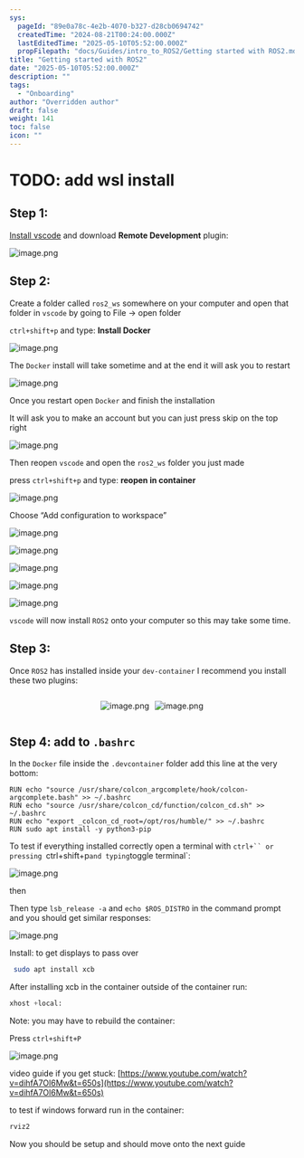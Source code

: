 ```yaml
---
sys:
  pageId: "89e0a78c-4e2b-4070-b327-d28cb0694742"
  createdTime: "2024-08-21T00:24:00.000Z"
  lastEditedTime: "2025-05-10T05:52:00.000Z"
  propFilepath: "docs/Guides/intro_to_ROS2/Getting started with ROS2.md"
title: "Getting started with ROS2"
date: "2025-05-10T05:52:00.000Z"
description: ""
tags:
  - "Onboarding"
author: "Overridden author"
draft: false
weight: 141
toc: false
icon: ""
---
```


# TODO: add wsl install

## Step 1:

[Install vscode](https://code.visualstudio.com/download) and download **Remote Development** plugin:

![image.png](https://prod-files-secure.s3.us-west-2.amazonaws.com/d518164a-d88e-44d1-a4ee-3adb3bd8bce0/efb52993-1881-4a40-b95e-6f020334f022/image.png?X-Amz-Algorithm=AWS4-HMAC-SHA256&X-Amz-Content-Sha256=UNSIGNED-PAYLOAD&X-Amz-Credential=ASIAZI2LB4667542XU67%2F20250529%2Fus-west-2%2Fs3%2Faws4_request&X-Amz-Date=20250529T033801Z&X-Amz-Expires=3600&X-Amz-Security-Token=IQoJb3JpZ2luX2VjELv%2F%2F%2F%2F%2F%2F%2F%2F%2F%2FwEaCXVzLXdlc3QtMiJHMEUCIQD2T1fhnHD%2BMkTYrPKJJbqchM3D1XDXWLiID40%2BytKGqAIgDQjZmQpiJGHIWZzCjnf0tNN9lcb9kZQaWxREISl0s0YqiAQIg%2F%2F%2F%2F%2F%2F%2F%2F%2F%2F%2FARAAGgw2Mzc0MjMxODM4MDUiDGKQKIiLUDbCulKr9yrcA1W6EH%2BZ7qQnRf7S35WHtanaVmBJXQh7pWzMbwW1jKZGpP%2F3kcyxA87xBDwVHXOyyxMXE8ATIdkbEyd2%2BFTiQu6YVUV%2F5PYg23yRz2%2B4LqXWULR9HVfMg%2F7cvGc09w4s5ZipVby2f2CtocRvnvlsj2QQiHLBc27KyLJ17X0mNDW1KpO5B2eh4lJt1BIt8TQR0fc8kcaAOqu0zGufbywmrQDhGeB0oq2Ps5NPtEadbjoo4ErddV865hQs5AVwy7wRENGmN0yXHFCErOxktj04c5vT%2BmIP2vYmcdb8v8229XROwTX8DYFAalpAb%2FhI4Ih74E3nfxVBZ2dqY%2FHUgk9Yodu1O4AXk8%2B4wFjGu119ee%2F%2BGcCTdK9IOfzlKYQYrCHj6Hv%2F2zBBjcGNlGuWN9d4seojPIIvXyl3T%2BfmxlsL5GsJIPjghdzDqseXLa7s9mAveRw90WfoGMT78DuQKyD9bWr%2BTCVCS2A5ZlU9FHmSxvX7BXF1OBRqmZVWnr7VfI2cWg954pmDjaO8co7m24zsOHJV%2Fyf22mDMuGkg5%2FHOZqC%2FjFe5JwDHS7RquIAz7lJ7GDx%2BXsNoG24B%2FC1hbd596yM8TJt64XsEiMHZa6Q7z31VJE1%2BJ682U7BZROTWMLGI38EGOqUBFjbni%2B1E3knyKjzw5X9LZ9%2Fg4Itcy7%2Fw6KPAQXhj75Dw5R%2FEVf0o4acuxNsI5DkIxXDShPdm2TiHRgEE1KZfZ7IqgksjjpJr8FdHiejTcXmfWA5hsyz%2FrwqMtB0u%2FB4oL1S%2Bfd7pfOTWG8pYEjarRQuPYLzLcw74Aqm%2F0LAO0j%2BlRPqTL2%2F0Ry0jkT9HHtvqeET1wlmoo5URfNRRpktndHV56Lry&X-Amz-Signature=a7eef5532f675d8d9433c7afc3d1f9fb2bd11ad181b7cdb2447bd6d3b24d0f9d&X-Amz-SignedHeaders=host&x-id=GetObject)

## Step 2:

Create a folder called `ros2_ws` somewhere on your computer and open that folder in `vscode` by going to File → open folder 

`ctrl+shift+p` and type: **Install Docker**

![image.png](https://prod-files-secure.s3.us-west-2.amazonaws.com/d518164a-d88e-44d1-a4ee-3adb3bd8bce0/2269dc0e-1cd5-47ff-bceb-c04ad9b2eab0/image.png?X-Amz-Algorithm=AWS4-HMAC-SHA256&X-Amz-Content-Sha256=UNSIGNED-PAYLOAD&X-Amz-Credential=ASIAZI2LB4667542XU67%2F20250529%2Fus-west-2%2Fs3%2Faws4_request&X-Amz-Date=20250529T033801Z&X-Amz-Expires=3600&X-Amz-Security-Token=IQoJb3JpZ2luX2VjELv%2F%2F%2F%2F%2F%2F%2F%2F%2F%2FwEaCXVzLXdlc3QtMiJHMEUCIQD2T1fhnHD%2BMkTYrPKJJbqchM3D1XDXWLiID40%2BytKGqAIgDQjZmQpiJGHIWZzCjnf0tNN9lcb9kZQaWxREISl0s0YqiAQIg%2F%2F%2F%2F%2F%2F%2F%2F%2F%2F%2FARAAGgw2Mzc0MjMxODM4MDUiDGKQKIiLUDbCulKr9yrcA1W6EH%2BZ7qQnRf7S35WHtanaVmBJXQh7pWzMbwW1jKZGpP%2F3kcyxA87xBDwVHXOyyxMXE8ATIdkbEyd2%2BFTiQu6YVUV%2F5PYg23yRz2%2B4LqXWULR9HVfMg%2F7cvGc09w4s5ZipVby2f2CtocRvnvlsj2QQiHLBc27KyLJ17X0mNDW1KpO5B2eh4lJt1BIt8TQR0fc8kcaAOqu0zGufbywmrQDhGeB0oq2Ps5NPtEadbjoo4ErddV865hQs5AVwy7wRENGmN0yXHFCErOxktj04c5vT%2BmIP2vYmcdb8v8229XROwTX8DYFAalpAb%2FhI4Ih74E3nfxVBZ2dqY%2FHUgk9Yodu1O4AXk8%2B4wFjGu119ee%2F%2BGcCTdK9IOfzlKYQYrCHj6Hv%2F2zBBjcGNlGuWN9d4seojPIIvXyl3T%2BfmxlsL5GsJIPjghdzDqseXLa7s9mAveRw90WfoGMT78DuQKyD9bWr%2BTCVCS2A5ZlU9FHmSxvX7BXF1OBRqmZVWnr7VfI2cWg954pmDjaO8co7m24zsOHJV%2Fyf22mDMuGkg5%2FHOZqC%2FjFe5JwDHS7RquIAz7lJ7GDx%2BXsNoG24B%2FC1hbd596yM8TJt64XsEiMHZa6Q7z31VJE1%2BJ682U7BZROTWMLGI38EGOqUBFjbni%2B1E3knyKjzw5X9LZ9%2Fg4Itcy7%2Fw6KPAQXhj75Dw5R%2FEVf0o4acuxNsI5DkIxXDShPdm2TiHRgEE1KZfZ7IqgksjjpJr8FdHiejTcXmfWA5hsyz%2FrwqMtB0u%2FB4oL1S%2Bfd7pfOTWG8pYEjarRQuPYLzLcw74Aqm%2F0LAO0j%2BlRPqTL2%2F0Ry0jkT9HHtvqeET1wlmoo5URfNRRpktndHV56Lry&X-Amz-Signature=01c1419240015a26411e9a89aca12eb01b4d5de0bd1a9dcaf4385444861f2853&X-Amz-SignedHeaders=host&x-id=GetObject)

The `Docker` install will take sometime and at the end it will ask you to restart

![image.png](https://prod-files-secure.s3.us-west-2.amazonaws.com/d518164a-d88e-44d1-a4ee-3adb3bd8bce0/ed233f78-be33-4b1f-b89c-9c346c0e961e/image.png?X-Amz-Algorithm=AWS4-HMAC-SHA256&X-Amz-Content-Sha256=UNSIGNED-PAYLOAD&X-Amz-Credential=ASIAZI2LB4667542XU67%2F20250529%2Fus-west-2%2Fs3%2Faws4_request&X-Amz-Date=20250529T033801Z&X-Amz-Expires=3600&X-Amz-Security-Token=IQoJb3JpZ2luX2VjELv%2F%2F%2F%2F%2F%2F%2F%2F%2F%2FwEaCXVzLXdlc3QtMiJHMEUCIQD2T1fhnHD%2BMkTYrPKJJbqchM3D1XDXWLiID40%2BytKGqAIgDQjZmQpiJGHIWZzCjnf0tNN9lcb9kZQaWxREISl0s0YqiAQIg%2F%2F%2F%2F%2F%2F%2F%2F%2F%2F%2FARAAGgw2Mzc0MjMxODM4MDUiDGKQKIiLUDbCulKr9yrcA1W6EH%2BZ7qQnRf7S35WHtanaVmBJXQh7pWzMbwW1jKZGpP%2F3kcyxA87xBDwVHXOyyxMXE8ATIdkbEyd2%2BFTiQu6YVUV%2F5PYg23yRz2%2B4LqXWULR9HVfMg%2F7cvGc09w4s5ZipVby2f2CtocRvnvlsj2QQiHLBc27KyLJ17X0mNDW1KpO5B2eh4lJt1BIt8TQR0fc8kcaAOqu0zGufbywmrQDhGeB0oq2Ps5NPtEadbjoo4ErddV865hQs5AVwy7wRENGmN0yXHFCErOxktj04c5vT%2BmIP2vYmcdb8v8229XROwTX8DYFAalpAb%2FhI4Ih74E3nfxVBZ2dqY%2FHUgk9Yodu1O4AXk8%2B4wFjGu119ee%2F%2BGcCTdK9IOfzlKYQYrCHj6Hv%2F2zBBjcGNlGuWN9d4seojPIIvXyl3T%2BfmxlsL5GsJIPjghdzDqseXLa7s9mAveRw90WfoGMT78DuQKyD9bWr%2BTCVCS2A5ZlU9FHmSxvX7BXF1OBRqmZVWnr7VfI2cWg954pmDjaO8co7m24zsOHJV%2Fyf22mDMuGkg5%2FHOZqC%2FjFe5JwDHS7RquIAz7lJ7GDx%2BXsNoG24B%2FC1hbd596yM8TJt64XsEiMHZa6Q7z31VJE1%2BJ682U7BZROTWMLGI38EGOqUBFjbni%2B1E3knyKjzw5X9LZ9%2Fg4Itcy7%2Fw6KPAQXhj75Dw5R%2FEVf0o4acuxNsI5DkIxXDShPdm2TiHRgEE1KZfZ7IqgksjjpJr8FdHiejTcXmfWA5hsyz%2FrwqMtB0u%2FB4oL1S%2Bfd7pfOTWG8pYEjarRQuPYLzLcw74Aqm%2F0LAO0j%2BlRPqTL2%2F0Ry0jkT9HHtvqeET1wlmoo5URfNRRpktndHV56Lry&X-Amz-Signature=4daed777c80a8722073a78f37b73ead48cad5dd432b6ff1ce442be24371b1f88&X-Amz-SignedHeaders=host&x-id=GetObject)

Once you restart open `Docker` and finish the installation

It will ask you to make an account but you can just press skip on the top right

![image.png](https://prod-files-secure.s3.us-west-2.amazonaws.com/d518164a-d88e-44d1-a4ee-3adb3bd8bce0/21010ad9-1659-4fd9-9f59-9932a09b2a3d/image.png?X-Amz-Algorithm=AWS4-HMAC-SHA256&X-Amz-Content-Sha256=UNSIGNED-PAYLOAD&X-Amz-Credential=ASIAZI2LB4667542XU67%2F20250529%2Fus-west-2%2Fs3%2Faws4_request&X-Amz-Date=20250529T033801Z&X-Amz-Expires=3600&X-Amz-Security-Token=IQoJb3JpZ2luX2VjELv%2F%2F%2F%2F%2F%2F%2F%2F%2F%2FwEaCXVzLXdlc3QtMiJHMEUCIQD2T1fhnHD%2BMkTYrPKJJbqchM3D1XDXWLiID40%2BytKGqAIgDQjZmQpiJGHIWZzCjnf0tNN9lcb9kZQaWxREISl0s0YqiAQIg%2F%2F%2F%2F%2F%2F%2F%2F%2F%2F%2FARAAGgw2Mzc0MjMxODM4MDUiDGKQKIiLUDbCulKr9yrcA1W6EH%2BZ7qQnRf7S35WHtanaVmBJXQh7pWzMbwW1jKZGpP%2F3kcyxA87xBDwVHXOyyxMXE8ATIdkbEyd2%2BFTiQu6YVUV%2F5PYg23yRz2%2B4LqXWULR9HVfMg%2F7cvGc09w4s5ZipVby2f2CtocRvnvlsj2QQiHLBc27KyLJ17X0mNDW1KpO5B2eh4lJt1BIt8TQR0fc8kcaAOqu0zGufbywmrQDhGeB0oq2Ps5NPtEadbjoo4ErddV865hQs5AVwy7wRENGmN0yXHFCErOxktj04c5vT%2BmIP2vYmcdb8v8229XROwTX8DYFAalpAb%2FhI4Ih74E3nfxVBZ2dqY%2FHUgk9Yodu1O4AXk8%2B4wFjGu119ee%2F%2BGcCTdK9IOfzlKYQYrCHj6Hv%2F2zBBjcGNlGuWN9d4seojPIIvXyl3T%2BfmxlsL5GsJIPjghdzDqseXLa7s9mAveRw90WfoGMT78DuQKyD9bWr%2BTCVCS2A5ZlU9FHmSxvX7BXF1OBRqmZVWnr7VfI2cWg954pmDjaO8co7m24zsOHJV%2Fyf22mDMuGkg5%2FHOZqC%2FjFe5JwDHS7RquIAz7lJ7GDx%2BXsNoG24B%2FC1hbd596yM8TJt64XsEiMHZa6Q7z31VJE1%2BJ682U7BZROTWMLGI38EGOqUBFjbni%2B1E3knyKjzw5X9LZ9%2Fg4Itcy7%2Fw6KPAQXhj75Dw5R%2FEVf0o4acuxNsI5DkIxXDShPdm2TiHRgEE1KZfZ7IqgksjjpJr8FdHiejTcXmfWA5hsyz%2FrwqMtB0u%2FB4oL1S%2Bfd7pfOTWG8pYEjarRQuPYLzLcw74Aqm%2F0LAO0j%2BlRPqTL2%2F0Ry0jkT9HHtvqeET1wlmoo5URfNRRpktndHV56Lry&X-Amz-Signature=fafa29fdf332eae9aede5cb04a6103e530807d7384a16cd8c9b9c2da2f7d3205&X-Amz-SignedHeaders=host&x-id=GetObject)

Then reopen `vscode` and open the `ros2_ws` folder you just made

press `ctrl+shift+p` and type: **reopen in container**

![image.png](https://prod-files-secure.s3.us-west-2.amazonaws.com/d518164a-d88e-44d1-a4ee-3adb3bd8bce0/4e93b8c2-41ad-488c-8095-c74205196118/image.png?X-Amz-Algorithm=AWS4-HMAC-SHA256&X-Amz-Content-Sha256=UNSIGNED-PAYLOAD&X-Amz-Credential=ASIAZI2LB4667542XU67%2F20250529%2Fus-west-2%2Fs3%2Faws4_request&X-Amz-Date=20250529T033801Z&X-Amz-Expires=3600&X-Amz-Security-Token=IQoJb3JpZ2luX2VjELv%2F%2F%2F%2F%2F%2F%2F%2F%2F%2FwEaCXVzLXdlc3QtMiJHMEUCIQD2T1fhnHD%2BMkTYrPKJJbqchM3D1XDXWLiID40%2BytKGqAIgDQjZmQpiJGHIWZzCjnf0tNN9lcb9kZQaWxREISl0s0YqiAQIg%2F%2F%2F%2F%2F%2F%2F%2F%2F%2F%2FARAAGgw2Mzc0MjMxODM4MDUiDGKQKIiLUDbCulKr9yrcA1W6EH%2BZ7qQnRf7S35WHtanaVmBJXQh7pWzMbwW1jKZGpP%2F3kcyxA87xBDwVHXOyyxMXE8ATIdkbEyd2%2BFTiQu6YVUV%2F5PYg23yRz2%2B4LqXWULR9HVfMg%2F7cvGc09w4s5ZipVby2f2CtocRvnvlsj2QQiHLBc27KyLJ17X0mNDW1KpO5B2eh4lJt1BIt8TQR0fc8kcaAOqu0zGufbywmrQDhGeB0oq2Ps5NPtEadbjoo4ErddV865hQs5AVwy7wRENGmN0yXHFCErOxktj04c5vT%2BmIP2vYmcdb8v8229XROwTX8DYFAalpAb%2FhI4Ih74E3nfxVBZ2dqY%2FHUgk9Yodu1O4AXk8%2B4wFjGu119ee%2F%2BGcCTdK9IOfzlKYQYrCHj6Hv%2F2zBBjcGNlGuWN9d4seojPIIvXyl3T%2BfmxlsL5GsJIPjghdzDqseXLa7s9mAveRw90WfoGMT78DuQKyD9bWr%2BTCVCS2A5ZlU9FHmSxvX7BXF1OBRqmZVWnr7VfI2cWg954pmDjaO8co7m24zsOHJV%2Fyf22mDMuGkg5%2FHOZqC%2FjFe5JwDHS7RquIAz7lJ7GDx%2BXsNoG24B%2FC1hbd596yM8TJt64XsEiMHZa6Q7z31VJE1%2BJ682U7BZROTWMLGI38EGOqUBFjbni%2B1E3knyKjzw5X9LZ9%2Fg4Itcy7%2Fw6KPAQXhj75Dw5R%2FEVf0o4acuxNsI5DkIxXDShPdm2TiHRgEE1KZfZ7IqgksjjpJr8FdHiejTcXmfWA5hsyz%2FrwqMtB0u%2FB4oL1S%2Bfd7pfOTWG8pYEjarRQuPYLzLcw74Aqm%2F0LAO0j%2BlRPqTL2%2F0Ry0jkT9HHtvqeET1wlmoo5URfNRRpktndHV56Lry&X-Amz-Signature=1b381d77b3c7ade62946aaba7ec94240ab34a9b445bb81d181d0867b1391771a&X-Amz-SignedHeaders=host&x-id=GetObject)

Choose “Add configuration to workspace”

![image.png](https://prod-files-secure.s3.us-west-2.amazonaws.com/d518164a-d88e-44d1-a4ee-3adb3bd8bce0/9560b282-5060-4989-ba37-97e7b2c22476/image.png?X-Amz-Algorithm=AWS4-HMAC-SHA256&X-Amz-Content-Sha256=UNSIGNED-PAYLOAD&X-Amz-Credential=ASIAZI2LB4667542XU67%2F20250529%2Fus-west-2%2Fs3%2Faws4_request&X-Amz-Date=20250529T033801Z&X-Amz-Expires=3600&X-Amz-Security-Token=IQoJb3JpZ2luX2VjELv%2F%2F%2F%2F%2F%2F%2F%2F%2F%2FwEaCXVzLXdlc3QtMiJHMEUCIQD2T1fhnHD%2BMkTYrPKJJbqchM3D1XDXWLiID40%2BytKGqAIgDQjZmQpiJGHIWZzCjnf0tNN9lcb9kZQaWxREISl0s0YqiAQIg%2F%2F%2F%2F%2F%2F%2F%2F%2F%2F%2FARAAGgw2Mzc0MjMxODM4MDUiDGKQKIiLUDbCulKr9yrcA1W6EH%2BZ7qQnRf7S35WHtanaVmBJXQh7pWzMbwW1jKZGpP%2F3kcyxA87xBDwVHXOyyxMXE8ATIdkbEyd2%2BFTiQu6YVUV%2F5PYg23yRz2%2B4LqXWULR9HVfMg%2F7cvGc09w4s5ZipVby2f2CtocRvnvlsj2QQiHLBc27KyLJ17X0mNDW1KpO5B2eh4lJt1BIt8TQR0fc8kcaAOqu0zGufbywmrQDhGeB0oq2Ps5NPtEadbjoo4ErddV865hQs5AVwy7wRENGmN0yXHFCErOxktj04c5vT%2BmIP2vYmcdb8v8229XROwTX8DYFAalpAb%2FhI4Ih74E3nfxVBZ2dqY%2FHUgk9Yodu1O4AXk8%2B4wFjGu119ee%2F%2BGcCTdK9IOfzlKYQYrCHj6Hv%2F2zBBjcGNlGuWN9d4seojPIIvXyl3T%2BfmxlsL5GsJIPjghdzDqseXLa7s9mAveRw90WfoGMT78DuQKyD9bWr%2BTCVCS2A5ZlU9FHmSxvX7BXF1OBRqmZVWnr7VfI2cWg954pmDjaO8co7m24zsOHJV%2Fyf22mDMuGkg5%2FHOZqC%2FjFe5JwDHS7RquIAz7lJ7GDx%2BXsNoG24B%2FC1hbd596yM8TJt64XsEiMHZa6Q7z31VJE1%2BJ682U7BZROTWMLGI38EGOqUBFjbni%2B1E3knyKjzw5X9LZ9%2Fg4Itcy7%2Fw6KPAQXhj75Dw5R%2FEVf0o4acuxNsI5DkIxXDShPdm2TiHRgEE1KZfZ7IqgksjjpJr8FdHiejTcXmfWA5hsyz%2FrwqMtB0u%2FB4oL1S%2Bfd7pfOTWG8pYEjarRQuPYLzLcw74Aqm%2F0LAO0j%2BlRPqTL2%2F0Ry0jkT9HHtvqeET1wlmoo5URfNRRpktndHV56Lry&X-Amz-Signature=bd1b35a4494083a6024fc538bfdcc84424f153cecfb003bd0efd2220c6780fa7&X-Amz-SignedHeaders=host&x-id=GetObject)

![image.png](https://prod-files-secure.s3.us-west-2.amazonaws.com/d518164a-d88e-44d1-a4ee-3adb3bd8bce0/2ee63f81-886b-48e8-a553-dc6e5eac99e4/image.png?X-Amz-Algorithm=AWS4-HMAC-SHA256&X-Amz-Content-Sha256=UNSIGNED-PAYLOAD&X-Amz-Credential=ASIAZI2LB4667542XU67%2F20250529%2Fus-west-2%2Fs3%2Faws4_request&X-Amz-Date=20250529T033801Z&X-Amz-Expires=3600&X-Amz-Security-Token=IQoJb3JpZ2luX2VjELv%2F%2F%2F%2F%2F%2F%2F%2F%2F%2FwEaCXVzLXdlc3QtMiJHMEUCIQD2T1fhnHD%2BMkTYrPKJJbqchM3D1XDXWLiID40%2BytKGqAIgDQjZmQpiJGHIWZzCjnf0tNN9lcb9kZQaWxREISl0s0YqiAQIg%2F%2F%2F%2F%2F%2F%2F%2F%2F%2F%2FARAAGgw2Mzc0MjMxODM4MDUiDGKQKIiLUDbCulKr9yrcA1W6EH%2BZ7qQnRf7S35WHtanaVmBJXQh7pWzMbwW1jKZGpP%2F3kcyxA87xBDwVHXOyyxMXE8ATIdkbEyd2%2BFTiQu6YVUV%2F5PYg23yRz2%2B4LqXWULR9HVfMg%2F7cvGc09w4s5ZipVby2f2CtocRvnvlsj2QQiHLBc27KyLJ17X0mNDW1KpO5B2eh4lJt1BIt8TQR0fc8kcaAOqu0zGufbywmrQDhGeB0oq2Ps5NPtEadbjoo4ErddV865hQs5AVwy7wRENGmN0yXHFCErOxktj04c5vT%2BmIP2vYmcdb8v8229XROwTX8DYFAalpAb%2FhI4Ih74E3nfxVBZ2dqY%2FHUgk9Yodu1O4AXk8%2B4wFjGu119ee%2F%2BGcCTdK9IOfzlKYQYrCHj6Hv%2F2zBBjcGNlGuWN9d4seojPIIvXyl3T%2BfmxlsL5GsJIPjghdzDqseXLa7s9mAveRw90WfoGMT78DuQKyD9bWr%2BTCVCS2A5ZlU9FHmSxvX7BXF1OBRqmZVWnr7VfI2cWg954pmDjaO8co7m24zsOHJV%2Fyf22mDMuGkg5%2FHOZqC%2FjFe5JwDHS7RquIAz7lJ7GDx%2BXsNoG24B%2FC1hbd596yM8TJt64XsEiMHZa6Q7z31VJE1%2BJ682U7BZROTWMLGI38EGOqUBFjbni%2B1E3knyKjzw5X9LZ9%2Fg4Itcy7%2Fw6KPAQXhj75Dw5R%2FEVf0o4acuxNsI5DkIxXDShPdm2TiHRgEE1KZfZ7IqgksjjpJr8FdHiejTcXmfWA5hsyz%2FrwqMtB0u%2FB4oL1S%2Bfd7pfOTWG8pYEjarRQuPYLzLcw74Aqm%2F0LAO0j%2BlRPqTL2%2F0Ry0jkT9HHtvqeET1wlmoo5URfNRRpktndHV56Lry&X-Amz-Signature=00e3823ca6ccaa4e7acc89a49fa0761f4b135db8c6fa30c2fcb4262167bd1359&X-Amz-SignedHeaders=host&x-id=GetObject)

![image.png](https://prod-files-secure.s3.us-west-2.amazonaws.com/d518164a-d88e-44d1-a4ee-3adb3bd8bce0/ae1580b2-b048-407e-aed9-b584224a7a04/image.png?X-Amz-Algorithm=AWS4-HMAC-SHA256&X-Amz-Content-Sha256=UNSIGNED-PAYLOAD&X-Amz-Credential=ASIAZI2LB4667542XU67%2F20250529%2Fus-west-2%2Fs3%2Faws4_request&X-Amz-Date=20250529T033801Z&X-Amz-Expires=3600&X-Amz-Security-Token=IQoJb3JpZ2luX2VjELv%2F%2F%2F%2F%2F%2F%2F%2F%2F%2FwEaCXVzLXdlc3QtMiJHMEUCIQD2T1fhnHD%2BMkTYrPKJJbqchM3D1XDXWLiID40%2BytKGqAIgDQjZmQpiJGHIWZzCjnf0tNN9lcb9kZQaWxREISl0s0YqiAQIg%2F%2F%2F%2F%2F%2F%2F%2F%2F%2F%2FARAAGgw2Mzc0MjMxODM4MDUiDGKQKIiLUDbCulKr9yrcA1W6EH%2BZ7qQnRf7S35WHtanaVmBJXQh7pWzMbwW1jKZGpP%2F3kcyxA87xBDwVHXOyyxMXE8ATIdkbEyd2%2BFTiQu6YVUV%2F5PYg23yRz2%2B4LqXWULR9HVfMg%2F7cvGc09w4s5ZipVby2f2CtocRvnvlsj2QQiHLBc27KyLJ17X0mNDW1KpO5B2eh4lJt1BIt8TQR0fc8kcaAOqu0zGufbywmrQDhGeB0oq2Ps5NPtEadbjoo4ErddV865hQs5AVwy7wRENGmN0yXHFCErOxktj04c5vT%2BmIP2vYmcdb8v8229XROwTX8DYFAalpAb%2FhI4Ih74E3nfxVBZ2dqY%2FHUgk9Yodu1O4AXk8%2B4wFjGu119ee%2F%2BGcCTdK9IOfzlKYQYrCHj6Hv%2F2zBBjcGNlGuWN9d4seojPIIvXyl3T%2BfmxlsL5GsJIPjghdzDqseXLa7s9mAveRw90WfoGMT78DuQKyD9bWr%2BTCVCS2A5ZlU9FHmSxvX7BXF1OBRqmZVWnr7VfI2cWg954pmDjaO8co7m24zsOHJV%2Fyf22mDMuGkg5%2FHOZqC%2FjFe5JwDHS7RquIAz7lJ7GDx%2BXsNoG24B%2FC1hbd596yM8TJt64XsEiMHZa6Q7z31VJE1%2BJ682U7BZROTWMLGI38EGOqUBFjbni%2B1E3knyKjzw5X9LZ9%2Fg4Itcy7%2Fw6KPAQXhj75Dw5R%2FEVf0o4acuxNsI5DkIxXDShPdm2TiHRgEE1KZfZ7IqgksjjpJr8FdHiejTcXmfWA5hsyz%2FrwqMtB0u%2FB4oL1S%2Bfd7pfOTWG8pYEjarRQuPYLzLcw74Aqm%2F0LAO0j%2BlRPqTL2%2F0Ry0jkT9HHtvqeET1wlmoo5URfNRRpktndHV56Lry&X-Amz-Signature=d3d10b1b869084d5e3ccaa33e4d704aedf34f91481074df4be61c07ad73210bd&X-Amz-SignedHeaders=host&x-id=GetObject)

![image.png](https://prod-files-secure.s3.us-west-2.amazonaws.com/d518164a-d88e-44d1-a4ee-3adb3bd8bce0/53255b28-f75e-430f-b9e3-c0ac8577e42b/image.png?X-Amz-Algorithm=AWS4-HMAC-SHA256&X-Amz-Content-Sha256=UNSIGNED-PAYLOAD&X-Amz-Credential=ASIAZI2LB4667542XU67%2F20250529%2Fus-west-2%2Fs3%2Faws4_request&X-Amz-Date=20250529T033801Z&X-Amz-Expires=3600&X-Amz-Security-Token=IQoJb3JpZ2luX2VjELv%2F%2F%2F%2F%2F%2F%2F%2F%2F%2FwEaCXVzLXdlc3QtMiJHMEUCIQD2T1fhnHD%2BMkTYrPKJJbqchM3D1XDXWLiID40%2BytKGqAIgDQjZmQpiJGHIWZzCjnf0tNN9lcb9kZQaWxREISl0s0YqiAQIg%2F%2F%2F%2F%2F%2F%2F%2F%2F%2F%2FARAAGgw2Mzc0MjMxODM4MDUiDGKQKIiLUDbCulKr9yrcA1W6EH%2BZ7qQnRf7S35WHtanaVmBJXQh7pWzMbwW1jKZGpP%2F3kcyxA87xBDwVHXOyyxMXE8ATIdkbEyd2%2BFTiQu6YVUV%2F5PYg23yRz2%2B4LqXWULR9HVfMg%2F7cvGc09w4s5ZipVby2f2CtocRvnvlsj2QQiHLBc27KyLJ17X0mNDW1KpO5B2eh4lJt1BIt8TQR0fc8kcaAOqu0zGufbywmrQDhGeB0oq2Ps5NPtEadbjoo4ErddV865hQs5AVwy7wRENGmN0yXHFCErOxktj04c5vT%2BmIP2vYmcdb8v8229XROwTX8DYFAalpAb%2FhI4Ih74E3nfxVBZ2dqY%2FHUgk9Yodu1O4AXk8%2B4wFjGu119ee%2F%2BGcCTdK9IOfzlKYQYrCHj6Hv%2F2zBBjcGNlGuWN9d4seojPIIvXyl3T%2BfmxlsL5GsJIPjghdzDqseXLa7s9mAveRw90WfoGMT78DuQKyD9bWr%2BTCVCS2A5ZlU9FHmSxvX7BXF1OBRqmZVWnr7VfI2cWg954pmDjaO8co7m24zsOHJV%2Fyf22mDMuGkg5%2FHOZqC%2FjFe5JwDHS7RquIAz7lJ7GDx%2BXsNoG24B%2FC1hbd596yM8TJt64XsEiMHZa6Q7z31VJE1%2BJ682U7BZROTWMLGI38EGOqUBFjbni%2B1E3knyKjzw5X9LZ9%2Fg4Itcy7%2Fw6KPAQXhj75Dw5R%2FEVf0o4acuxNsI5DkIxXDShPdm2TiHRgEE1KZfZ7IqgksjjpJr8FdHiejTcXmfWA5hsyz%2FrwqMtB0u%2FB4oL1S%2Bfd7pfOTWG8pYEjarRQuPYLzLcw74Aqm%2F0LAO0j%2BlRPqTL2%2F0Ry0jkT9HHtvqeET1wlmoo5URfNRRpktndHV56Lry&X-Amz-Signature=fa834ccdf73c9173e0a475593d915bbe0d44c0dd6df5440b15043163a2eec27c&X-Amz-SignedHeaders=host&x-id=GetObject)

![image.png](https://prod-files-secure.s3.us-west-2.amazonaws.com/d518164a-d88e-44d1-a4ee-3adb3bd8bce0/7c562767-5af9-4ffb-97d1-327bcdf4ee00/image.png?X-Amz-Algorithm=AWS4-HMAC-SHA256&X-Amz-Content-Sha256=UNSIGNED-PAYLOAD&X-Amz-Credential=ASIAZI2LB4667542XU67%2F20250529%2Fus-west-2%2Fs3%2Faws4_request&X-Amz-Date=20250529T033801Z&X-Amz-Expires=3600&X-Amz-Security-Token=IQoJb3JpZ2luX2VjELv%2F%2F%2F%2F%2F%2F%2F%2F%2F%2FwEaCXVzLXdlc3QtMiJHMEUCIQD2T1fhnHD%2BMkTYrPKJJbqchM3D1XDXWLiID40%2BytKGqAIgDQjZmQpiJGHIWZzCjnf0tNN9lcb9kZQaWxREISl0s0YqiAQIg%2F%2F%2F%2F%2F%2F%2F%2F%2F%2F%2FARAAGgw2Mzc0MjMxODM4MDUiDGKQKIiLUDbCulKr9yrcA1W6EH%2BZ7qQnRf7S35WHtanaVmBJXQh7pWzMbwW1jKZGpP%2F3kcyxA87xBDwVHXOyyxMXE8ATIdkbEyd2%2BFTiQu6YVUV%2F5PYg23yRz2%2B4LqXWULR9HVfMg%2F7cvGc09w4s5ZipVby2f2CtocRvnvlsj2QQiHLBc27KyLJ17X0mNDW1KpO5B2eh4lJt1BIt8TQR0fc8kcaAOqu0zGufbywmrQDhGeB0oq2Ps5NPtEadbjoo4ErddV865hQs5AVwy7wRENGmN0yXHFCErOxktj04c5vT%2BmIP2vYmcdb8v8229XROwTX8DYFAalpAb%2FhI4Ih74E3nfxVBZ2dqY%2FHUgk9Yodu1O4AXk8%2B4wFjGu119ee%2F%2BGcCTdK9IOfzlKYQYrCHj6Hv%2F2zBBjcGNlGuWN9d4seojPIIvXyl3T%2BfmxlsL5GsJIPjghdzDqseXLa7s9mAveRw90WfoGMT78DuQKyD9bWr%2BTCVCS2A5ZlU9FHmSxvX7BXF1OBRqmZVWnr7VfI2cWg954pmDjaO8co7m24zsOHJV%2Fyf22mDMuGkg5%2FHOZqC%2FjFe5JwDHS7RquIAz7lJ7GDx%2BXsNoG24B%2FC1hbd596yM8TJt64XsEiMHZa6Q7z31VJE1%2BJ682U7BZROTWMLGI38EGOqUBFjbni%2B1E3knyKjzw5X9LZ9%2Fg4Itcy7%2Fw6KPAQXhj75Dw5R%2FEVf0o4acuxNsI5DkIxXDShPdm2TiHRgEE1KZfZ7IqgksjjpJr8FdHiejTcXmfWA5hsyz%2FrwqMtB0u%2FB4oL1S%2Bfd7pfOTWG8pYEjarRQuPYLzLcw74Aqm%2F0LAO0j%2BlRPqTL2%2F0Ry0jkT9HHtvqeET1wlmoo5URfNRRpktndHV56Lry&X-Amz-Signature=a1046851fdc33c1b7f5cdddd4a14ef75a59010569f1afdcbe4d218b545666a50&X-Amz-SignedHeaders=host&x-id=GetObject)

`vscode` will now install `ROS2` onto your computer so this may take some time.

## Step 3:

Once `ROS2` has installed inside your `dev-container` I recommend you install these two plugins:

<div style="display: flex;flex-direction: row; column-gap:10px; max-width: 630px;justify-content: center;">
<div>

![image.png](https://prod-files-secure.s3.us-west-2.amazonaws.com/d518164a-d88e-44d1-a4ee-3adb3bd8bce0/3fc3d550-5a54-4ba1-ba6b-faa01cdb7369/image.png?X-Amz-Algorithm=AWS4-HMAC-SHA256&X-Amz-Content-Sha256=UNSIGNED-PAYLOAD&X-Amz-Credential=ASIAZI2LB466ZSW6QPFE%2F20250529%2Fus-west-2%2Fs3%2Faws4_request&X-Amz-Date=20250529T033805Z&X-Amz-Expires=3600&X-Amz-Security-Token=IQoJb3JpZ2luX2VjELr%2F%2F%2F%2F%2F%2F%2F%2F%2F%2FwEaCXVzLXdlc3QtMiJHMEUCIQDElxvnzHC5QG8Wbfj61dXFz7zEVHhDAK9OmubKW%2BujYAIgUFQFC0OCcujAgfW5MHYRTU3u%2FrpkBmEt4JEY7SXls1QqiAQIg%2F%2F%2F%2F%2F%2F%2F%2F%2F%2F%2FARAAGgw2Mzc0MjMxODM4MDUiDBZC5Um%2FvJZ2UM6XSyrcA%2FNo14rzGG5xlNEO5z6AJykD7ZX%2BOFdZ5jUauL7tjcuXxjK6SZfGKYvP%2BKqE7x0fTsg9LuhoFKpHfQ0vGvSbmT5Gpvn4tQ5x9eDioEThphE1pDMbwqT7xDec6wASbuawVa8B3wbpUr%2FtA3OhAmXT%2F7Q4My%2FyHl%2B0WlCxA0uWFQZZTLgDbPRm46wlOVY143aLytgnn%2FdgjRefcuP%2BhLN3mIZZCMuGa2aUOmveD1nLDdAwis%2Fy7tIkQR6%2FFvj7AY4UJBzVbGG0CRVoXKJIYel58GT8Fq0tvKVWudeAx9wXPQMycdSD7b0kS5ktlSOkql2S%2BHYloFzNjZIktRj3An9RiOm%2FKjBGhmeq9mAOVTp%2BmNLwPgQfe7JvC2o2uSwJ%2B1QGjuFiK917nQb08uNQUcbkesBaaIx%2FhmXl7QCMvckMJ3zl9hUyrNCJmQ%2Bm0Ddl8QSmqS897cfrSGxhyndBKlMD2lg29aPLVQctmtoDw1AeZLWWiVHpv95%2FoTRaYHGWheSpc0aqXlopV77Ysjn0tB2SApdvqUM4YbQVhwkwZEGoN2VohW057kwEftjhjsP2f2V5GkpOkkspzdcmARIBLAqNbmcq3HXD4iEzIMMoM5B%2FTFYfQfsVY%2BTgO9nh0EMHMK%2BH38EGOqUBBjZrRlrr1IkGKyntBlUk4E0SRVlnwPKVAML3LPlMyIUzpNIFUnZpW4jr37wk42F%2FtzJrnqyzTsCAQoegD2RQc1b7z4A0EoZkkWr2j7RAHSzYnwTWfArpNCfZaNE1C4PwEMH5fYE9c5unEe%2BYZp3moqmI%2F4bsQIG5Q3eqAc5tEE7n5TupOhP%2BonfcZjMRKQx0JqsiHKArKhHeRM%2BcGl%2F%2FQ%2Ba%2BCz3I&X-Amz-Signature=7278eed44afc89c926b09c3638c81b757878b8870fe3193a6e4c13846410f4e8&X-Amz-SignedHeaders=host&x-id=GetObject)

</div>
<div>

![image.png](https://prod-files-secure.s3.us-west-2.amazonaws.com/d518164a-d88e-44d1-a4ee-3adb3bd8bce0/d994cc66-13c2-4093-a5a3-f84cf4601a82/image.png?X-Amz-Algorithm=AWS4-HMAC-SHA256&X-Amz-Content-Sha256=UNSIGNED-PAYLOAD&X-Amz-Credential=ASIAZI2LB4664KBMZHLR%2F20250529%2Fus-west-2%2Fs3%2Faws4_request&X-Amz-Date=20250529T033805Z&X-Amz-Expires=3600&X-Amz-Security-Token=IQoJb3JpZ2luX2VjELr%2F%2F%2F%2F%2F%2F%2F%2F%2F%2FwEaCXVzLXdlc3QtMiJHMEUCIFiW6RfBnCXtINckydCAAZfZhTi3dcNEVzkBP342bgKyAiEAnO0Ly5TtAA5%2B8yJmhgR1GIkcx94xdqpiY55adFF%2B5psqiAQIg%2F%2F%2F%2F%2F%2F%2F%2F%2F%2F%2FARAAGgw2Mzc0MjMxODM4MDUiDKyNcG0qcKgTNVUx6CrcA1g404ib0QvNPKJelpwb0BDPy66E4yvTRDBm4QIpYrkhO0iBK%2FQCDjjFRgAUEfOnq2JSgSlFuivhUN29EGd7812ueKc4XyQG1imP7IZrJh4YKb8LY0tSZsRpC%2BzQhfvvgvO%2Fb%2BBsXvhUyP1YC%2FYJcyp%2BAnK%2FMrAf2tbn1QnN8C3F587koa1d7jAWMvafe66D28pjCXjFhvVMjzZdf1rzTDGB%2Fmo%2Fr26KsFz4c%2BDYSYWslzp1FYsf4i9XDNR42b1g3D3GyNw%2B0QSw1JXHCdGC8FRHnNuskc33i7KzfCQFvaFikMByJbs34Opb3dD065QAk6hcwSSXXTp5cO7Me5TocAALYZGmH%2BEuHQ3bFfhNzG5DyTCCYNxYOEb38tGWo%2FAU1H1YYTAKpd7xyg%2Bw0Y%2Ft3SQH%2Fje2aySiZgVDujpc%2BLnL%2BMlbWqTZdt%2B6ikrWEziGXnez8bT18CFKuueCM%2FTT%2Bjb1wifV4gA4DW2lY602g1TkPLql7QNB%2Bj52FEujJbTgkog9d8tl31767Kr5d7AQeSzXUcMlPYUmUYUbP7a%2F57JyPRw1BLhbhr6xB%2F7UOu3wX93LJ%2BEYczK0SZq%2F%2FguK1QbBQ25N9JUZpXMsHTLpTMTt%2FkheEGlFuy4imAP0MLuH38EGOqUBIgdDbSTnAm5BmgS3rvkwYD7%2FhJqspsSkpNhk%2B%2B%2BIhn2ew%2FafRCaw8ZIfXWJXEQX%2BIua6YuRhUri1HJes%2FXHhV1eikEFlp2ziIyIo1ipwIsmZhnEBDIVckBnZ%2B2MrKLZbvWq%2FqIWir5ABfdPqfRMxpP6LdhDZwrTqVfyDCRmNPX7M5%2BSAszqcAZSyMEarQ1z9ozoyya8K2y1q069DshYoxNRTXD73&X-Amz-Signature=0ffc8c62bfa99978c4bef4e6d1fce337866b3f6308bb6dbc3328abac51a28e96&X-Amz-SignedHeaders=host&x-id=GetObject)

</div>
</div>

## Step 4: add to `.bashrc`

In the `Docker` file inside the `.devcontainer` folder add this line at the very bottom: 

```docker
RUN echo "source /usr/share/colcon_argcomplete/hook/colcon-argcomplete.bash" >> ~/.bashrc
RUN echo "source /usr/share/colcon_cd/function/colcon_cd.sh" >> ~/.bashrc
RUN echo "export _colcon_cd_root=/opt/ros/humble/" >> ~/.bashrc
RUN sudo apt install -y python3-pip 
```

To test if everything installed correctly open a terminal with `ctrl+`` or pressing `ctrl+shift+p` and typing `toggle terminal`:

![image.png](https://prod-files-secure.s3.us-west-2.amazonaws.com/d518164a-d88e-44d1-a4ee-3adb3bd8bce0/6a4943d8-b04e-4c02-9a58-775f3384d1a5/image.png?X-Amz-Algorithm=AWS4-HMAC-SHA256&X-Amz-Content-Sha256=UNSIGNED-PAYLOAD&X-Amz-Credential=ASIAZI2LB4667542XU67%2F20250529%2Fus-west-2%2Fs3%2Faws4_request&X-Amz-Date=20250529T033801Z&X-Amz-Expires=3600&X-Amz-Security-Token=IQoJb3JpZ2luX2VjELv%2F%2F%2F%2F%2F%2F%2F%2F%2F%2FwEaCXVzLXdlc3QtMiJHMEUCIQD2T1fhnHD%2BMkTYrPKJJbqchM3D1XDXWLiID40%2BytKGqAIgDQjZmQpiJGHIWZzCjnf0tNN9lcb9kZQaWxREISl0s0YqiAQIg%2F%2F%2F%2F%2F%2F%2F%2F%2F%2F%2FARAAGgw2Mzc0MjMxODM4MDUiDGKQKIiLUDbCulKr9yrcA1W6EH%2BZ7qQnRf7S35WHtanaVmBJXQh7pWzMbwW1jKZGpP%2F3kcyxA87xBDwVHXOyyxMXE8ATIdkbEyd2%2BFTiQu6YVUV%2F5PYg23yRz2%2B4LqXWULR9HVfMg%2F7cvGc09w4s5ZipVby2f2CtocRvnvlsj2QQiHLBc27KyLJ17X0mNDW1KpO5B2eh4lJt1BIt8TQR0fc8kcaAOqu0zGufbywmrQDhGeB0oq2Ps5NPtEadbjoo4ErddV865hQs5AVwy7wRENGmN0yXHFCErOxktj04c5vT%2BmIP2vYmcdb8v8229XROwTX8DYFAalpAb%2FhI4Ih74E3nfxVBZ2dqY%2FHUgk9Yodu1O4AXk8%2B4wFjGu119ee%2F%2BGcCTdK9IOfzlKYQYrCHj6Hv%2F2zBBjcGNlGuWN9d4seojPIIvXyl3T%2BfmxlsL5GsJIPjghdzDqseXLa7s9mAveRw90WfoGMT78DuQKyD9bWr%2BTCVCS2A5ZlU9FHmSxvX7BXF1OBRqmZVWnr7VfI2cWg954pmDjaO8co7m24zsOHJV%2Fyf22mDMuGkg5%2FHOZqC%2FjFe5JwDHS7RquIAz7lJ7GDx%2BXsNoG24B%2FC1hbd596yM8TJt64XsEiMHZa6Q7z31VJE1%2BJ682U7BZROTWMLGI38EGOqUBFjbni%2B1E3knyKjzw5X9LZ9%2Fg4Itcy7%2Fw6KPAQXhj75Dw5R%2FEVf0o4acuxNsI5DkIxXDShPdm2TiHRgEE1KZfZ7IqgksjjpJr8FdHiejTcXmfWA5hsyz%2FrwqMtB0u%2FB4oL1S%2Bfd7pfOTWG8pYEjarRQuPYLzLcw74Aqm%2F0LAO0j%2BlRPqTL2%2F0Ry0jkT9HHtvqeET1wlmoo5URfNRRpktndHV56Lry&X-Amz-Signature=9d9761da8f8a6597579d516f1cab6ed788698a7dea6f26b7095e9c6971d2f35b&X-Amz-SignedHeaders=host&x-id=GetObject)

then 

Then type `lsb_release -a` and `echo $ROS_DISTRO` in the command prompt and you should get similar responses:

![image.png](https://prod-files-secure.s3.us-west-2.amazonaws.com/d518164a-d88e-44d1-a4ee-3adb3bd8bce0/3e635dec-a805-4e85-8b9e-d000e5b71a4e/image.png?X-Amz-Algorithm=AWS4-HMAC-SHA256&X-Amz-Content-Sha256=UNSIGNED-PAYLOAD&X-Amz-Credential=ASIAZI2LB4667542XU67%2F20250529%2Fus-west-2%2Fs3%2Faws4_request&X-Amz-Date=20250529T033801Z&X-Amz-Expires=3600&X-Amz-Security-Token=IQoJb3JpZ2luX2VjELv%2F%2F%2F%2F%2F%2F%2F%2F%2F%2FwEaCXVzLXdlc3QtMiJHMEUCIQD2T1fhnHD%2BMkTYrPKJJbqchM3D1XDXWLiID40%2BytKGqAIgDQjZmQpiJGHIWZzCjnf0tNN9lcb9kZQaWxREISl0s0YqiAQIg%2F%2F%2F%2F%2F%2F%2F%2F%2F%2F%2FARAAGgw2Mzc0MjMxODM4MDUiDGKQKIiLUDbCulKr9yrcA1W6EH%2BZ7qQnRf7S35WHtanaVmBJXQh7pWzMbwW1jKZGpP%2F3kcyxA87xBDwVHXOyyxMXE8ATIdkbEyd2%2BFTiQu6YVUV%2F5PYg23yRz2%2B4LqXWULR9HVfMg%2F7cvGc09w4s5ZipVby2f2CtocRvnvlsj2QQiHLBc27KyLJ17X0mNDW1KpO5B2eh4lJt1BIt8TQR0fc8kcaAOqu0zGufbywmrQDhGeB0oq2Ps5NPtEadbjoo4ErddV865hQs5AVwy7wRENGmN0yXHFCErOxktj04c5vT%2BmIP2vYmcdb8v8229XROwTX8DYFAalpAb%2FhI4Ih74E3nfxVBZ2dqY%2FHUgk9Yodu1O4AXk8%2B4wFjGu119ee%2F%2BGcCTdK9IOfzlKYQYrCHj6Hv%2F2zBBjcGNlGuWN9d4seojPIIvXyl3T%2BfmxlsL5GsJIPjghdzDqseXLa7s9mAveRw90WfoGMT78DuQKyD9bWr%2BTCVCS2A5ZlU9FHmSxvX7BXF1OBRqmZVWnr7VfI2cWg954pmDjaO8co7m24zsOHJV%2Fyf22mDMuGkg5%2FHOZqC%2FjFe5JwDHS7RquIAz7lJ7GDx%2BXsNoG24B%2FC1hbd596yM8TJt64XsEiMHZa6Q7z31VJE1%2BJ682U7BZROTWMLGI38EGOqUBFjbni%2B1E3knyKjzw5X9LZ9%2Fg4Itcy7%2Fw6KPAQXhj75Dw5R%2FEVf0o4acuxNsI5DkIxXDShPdm2TiHRgEE1KZfZ7IqgksjjpJr8FdHiejTcXmfWA5hsyz%2FrwqMtB0u%2FB4oL1S%2Bfd7pfOTWG8pYEjarRQuPYLzLcw74Aqm%2F0LAO0j%2BlRPqTL2%2F0Ry0jkT9HHtvqeET1wlmoo5URfNRRpktndHV56Lry&X-Amz-Signature=a5235035b3cfd52f3f3efeb84e6f166a9d27d8d0fe1170448bff2e0070baa222&X-Amz-SignedHeaders=host&x-id=GetObject)

Install:  to get displays to pass over

```bash
 sudo apt install xcb
```

After installing xcb in the container outside of the container run:

```python
xhost +local:
```

Note: you may have to rebuild the container:

Press `ctrl+shift+P`

![image.png](https://prod-files-secure.s3.us-west-2.amazonaws.com/d518164a-d88e-44d1-a4ee-3adb3bd8bce0/6c2be660-2618-4c38-9c26-53554f7a0b7b/image.png?X-Amz-Algorithm=AWS4-HMAC-SHA256&X-Amz-Content-Sha256=UNSIGNED-PAYLOAD&X-Amz-Credential=ASIAZI2LB4667542XU67%2F20250529%2Fus-west-2%2Fs3%2Faws4_request&X-Amz-Date=20250529T033801Z&X-Amz-Expires=3600&X-Amz-Security-Token=IQoJb3JpZ2luX2VjELv%2F%2F%2F%2F%2F%2F%2F%2F%2F%2FwEaCXVzLXdlc3QtMiJHMEUCIQD2T1fhnHD%2BMkTYrPKJJbqchM3D1XDXWLiID40%2BytKGqAIgDQjZmQpiJGHIWZzCjnf0tNN9lcb9kZQaWxREISl0s0YqiAQIg%2F%2F%2F%2F%2F%2F%2F%2F%2F%2F%2FARAAGgw2Mzc0MjMxODM4MDUiDGKQKIiLUDbCulKr9yrcA1W6EH%2BZ7qQnRf7S35WHtanaVmBJXQh7pWzMbwW1jKZGpP%2F3kcyxA87xBDwVHXOyyxMXE8ATIdkbEyd2%2BFTiQu6YVUV%2F5PYg23yRz2%2B4LqXWULR9HVfMg%2F7cvGc09w4s5ZipVby2f2CtocRvnvlsj2QQiHLBc27KyLJ17X0mNDW1KpO5B2eh4lJt1BIt8TQR0fc8kcaAOqu0zGufbywmrQDhGeB0oq2Ps5NPtEadbjoo4ErddV865hQs5AVwy7wRENGmN0yXHFCErOxktj04c5vT%2BmIP2vYmcdb8v8229XROwTX8DYFAalpAb%2FhI4Ih74E3nfxVBZ2dqY%2FHUgk9Yodu1O4AXk8%2B4wFjGu119ee%2F%2BGcCTdK9IOfzlKYQYrCHj6Hv%2F2zBBjcGNlGuWN9d4seojPIIvXyl3T%2BfmxlsL5GsJIPjghdzDqseXLa7s9mAveRw90WfoGMT78DuQKyD9bWr%2BTCVCS2A5ZlU9FHmSxvX7BXF1OBRqmZVWnr7VfI2cWg954pmDjaO8co7m24zsOHJV%2Fyf22mDMuGkg5%2FHOZqC%2FjFe5JwDHS7RquIAz7lJ7GDx%2BXsNoG24B%2FC1hbd596yM8TJt64XsEiMHZa6Q7z31VJE1%2BJ682U7BZROTWMLGI38EGOqUBFjbni%2B1E3knyKjzw5X9LZ9%2Fg4Itcy7%2Fw6KPAQXhj75Dw5R%2FEVf0o4acuxNsI5DkIxXDShPdm2TiHRgEE1KZfZ7IqgksjjpJr8FdHiejTcXmfWA5hsyz%2FrwqMtB0u%2FB4oL1S%2Bfd7pfOTWG8pYEjarRQuPYLzLcw74Aqm%2F0LAO0j%2BlRPqTL2%2F0Ry0jkT9HHtvqeET1wlmoo5URfNRRpktndHV56Lry&X-Amz-Signature=d1ce1ee4048bb834aa203f790df6e62c00c963bc020d59f1291e7c082d6a91fb&X-Amz-SignedHeaders=host&x-id=GetObject)

video guide if you get stuck: [https://www.youtube.com/watch?v=dihfA7Ol6Mw&t=650s](https://www.youtube.com/watch?v=dihfA7Ol6Mw&t=650s)

to test if windows forward run in the container:

```bash
rviz2
```

Now you should be setup and should move onto the next guide 
